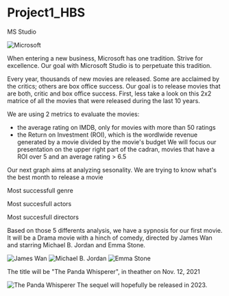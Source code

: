 # Project1_HBS

MS Studio

![Microsoft](https://images.app.goo.gl/Uhk88VvznHj9DMbu7)

When entering a new business, Microsoft has one tradition. Strive for excellence. Our goal with Microsoft Studio is to perpetuate this tradition.

Every year, thousands of new movies are released. Some are acclaimed by the critics; others are box office success. Our goal is to release movies that are both, critic and box office success. 
First, less take a look on this 2x2 matrice of all the movies that were released during the last 10 years.

We are using 2 metrics to evaluate the movies:
- the average rating on IMDB, only for movies with more than 50 ratings
- the Return on Investment (ROI), which is the wordlwide revenue generated by a movie divided by the movie's budget
We will focus our presentation on the upper right part of the cadran, movies that have a ROI over 5 and an average rating > 6.5






Our next graph aims at analyzing sesonality. We are trying to know what's the best month to release a movie 




Most successfull genre




Most succesfull actors




Most succesfull directors





Based on those 5 differents analysis, we have a sypnosis for our first movie.
It will be a Drama movie with a hinch of comedy, directed by James Wan and starring Michael B. Jordan and Emma Stone.

![James Wan](https://images.app.goo.gl/N99ssXEMYCTHB91o6)
![Michael B. Jordan](https://images.app.goo.gl/1WHeMgtV74JfUDCG8)
![Emma Stone](https://images.app.goo.gl/akcesiRyp75mkhob8)


The title will be "The Panda Whisperer", in theather on Nov. 12, 2021

![The Panda Whisperer](https://images.app.goo.gl/q8pUtB5GbYnfkkWr6)
The sequel will hopefully be released in 2023. 